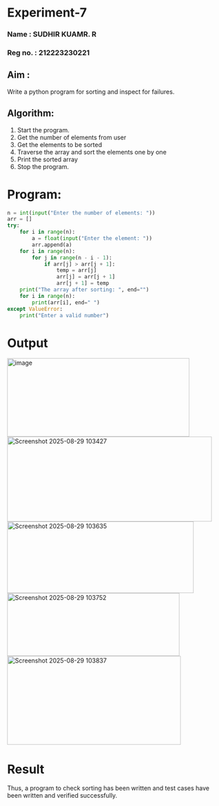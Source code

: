 # Experiment-7
### Name : SUDHIR KUAMR. R
### Reg no. : 212223230221

## Aim :
Write a python program for sorting and inspect for failures. 

## Algorithm:
1. Start the program.
2. Get the number of elements from user
3. Get the elements to be sorted
4. Traverse the array and sort the elements one by one
5. Print the sorted array
6. Stop the program. 

# Program:
```python
n = int(input("Enter the number of elements: "))  
arr = []  
try:  
    for i in range(n):  
        a = float(input("Enter the element: "))  
        arr.append(a)  
    for i in range(n):  
        for j in range(n - i - 1):  
            if arr[j] > arr[j + 1]:  
                temp = arr[j]  
                arr[j] = arr[j + 1]  
                arr[j + 1] = temp  
    print("The array after sorting: ", end="")  
    for i in range(n):  
        print(arr[i], end=" ")  
except ValueError:  
    print("Enter a valid number")
```
# Output
<img width="423" height="182" alt="image" src="https://github.com/user-attachments/assets/619814b2-8cc2-4014-86c2-7ecddf236a07" />

<img width="475" height="197" alt="Screenshot 2025-08-29 103427" src="https://github.com/user-attachments/assets/357d9a3e-83c6-490d-b883-39b8a79cbe04" />

<img width="433" height="166" alt="Screenshot 2025-08-29 103635" src="https://github.com/user-attachments/assets/23efe36e-0b9c-43c8-8a2b-cff4edc880cd" />

<img width="400" height="146" alt="Screenshot 2025-08-29 103752" src="https://github.com/user-attachments/assets/7b3db7d3-06c4-4846-811a-3137350d40d9" />

<img width="403" height="206" alt="Screenshot 2025-08-29 103837" src="https://github.com/user-attachments/assets/73159e51-4bd0-4889-b446-0f1407830a04" />

# Result
Thus, a program to check sorting has been written and test cases have been written and verified successfully.

